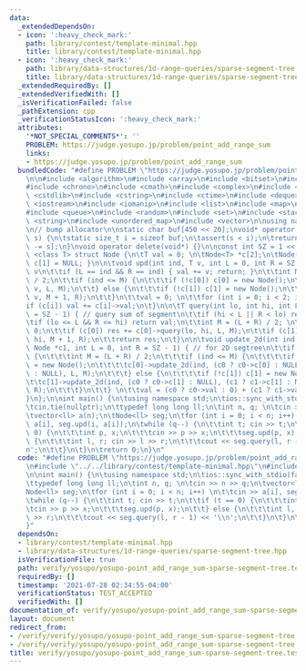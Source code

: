 ```yaml
---
data:
  _extendedDependsOn:
  - icon: ':heavy_check_mark:'
    path: library/contest/template-minimal.hpp
    title: library/contest/template-minimal.hpp
  - icon: ':heavy_check_mark:'
    path: library/data-structures/1d-range-queries/sparse-segment-tree.hpp
    title: library/data-structures/1d-range-queries/sparse-segment-tree.hpp
  _extendedRequiredBy: []
  _extendedVerifiedWith: []
  _isVerificationFailed: false
  _pathExtension: cpp
  _verificationStatusIcon: ':heavy_check_mark:'
  attributes:
    '*NOT_SPECIAL_COMMENTS*': ''
    PROBLEM: https://judge.yosupo.jp/problem/point_add_range_sum
    links:
    - https://judge.yosupo.jp/problem/point_add_range_sum
  bundledCode: "#define PROBLEM \"https://judge.yosupo.jp/problem/point_add_range_sum\"\
    \n\n#include <algorithm>\n#include <array>\n#include <bitset>\n#include <cassert>\n\
    #include <chrono>\n#include <cmath>\n#include <complex>\n#include <cstdio>\n#include\
    \ <cstdlib>\n#include <cstring>\n#include <ctime>\n#include <deque>\n#include\
    \ <iostream>\n#include <iomanip>\n#include <list>\n#include <map>\n#include <numeric>\n\
    #include <queue>\n#include <random>\n#include <set>\n#include <stack>\n#include\
    \ <string>\n#include <unordered_map>\n#include <vector>\n\nusing namespace std;\n\
    \n// bump allocator\n\nstatic char buf[450 << 20];\nvoid* operator new(size_t\
    \ s) {\n\tstatic size_t i = sizeof buf;\n\tassert(s < i);\n\treturn (void*)&buf[i\
    \ -= s];\n}\nvoid operator delete(void*) {}\n\nconst int SZ = 1 << 30;\n\ntemplate\
    \ <class T> struct Node {\n\tT val = 0; \n\tNode<T> *c[2];\n\tNode() { c[0] =\
    \ c[1] = NULL; }\n\n\tvoid upd(int ind, T v, int L = 0, int R = SZ - 1) { // add\
    \ v\n\t\tif (L == ind && R == ind) { val += v; return; }\n\t\tint M = (L + R)\
    \ / 2;\n\t\tif (ind <= M) {\n\t\t\tif (!c[0]) c[0] = new Node();\n\t\t\tc[0]->upd(ind,\
    \ v, L, M);\n\t\t} else {\n\t\t\tif (!c[1]) c[1] = new Node();\n\t\t\tc[1]->upd(ind,\
    \ v, M + 1, R);\n\t\t}\n\t\tval = 0; \n\t\tfor (int i = 0; i < 2; i++)\n\t\t\t\
    if (c[i]) val += c[i]->val;\n\t}\n\n\tT query(int lo, int hi, int L = 0, int R\
    \ = SZ - 1) { // query sum of segment\n\t\tif (hi < L || R < lo) return 0;\n\t\
    \tif (lo <= L && R <= hi) return val;\n\t\tint M = (L + R) / 2; \n\t\tT res =\
    \ 0;\n\t\tif (c[0]) res += c[0]->query(lo, hi, L, M);\n\t\tif (c[1]) res += c[1]->query(lo,\
    \ hi, M + 1, R);\n\t\treturn res;\n\t}\n\n\tvoid update_2d(int ind, Node *c0,\
    \ Node *c1, int L = 0, int R = SZ - 1) { // for 2D segtree\n\t\tif (L != R)\t\
    \ {\n\t\t\tint M = (L + R) / 2;\n\t\t\tif (ind <= M) {\n\t\t\t\tif (!c[0]) c[0]\
    \ = new Node();\n\t\t\t\tc[0]->update_2d(ind, (c0 ? c0->c[0] : NULL), (c1 ? c1->c[0]\
    \ : NULL), L, M);\n\t\t\t} else {\n\t\t\t\tif (!c[1]) c[1] = new Node();\n\t\t\
    \t\tc[1]->update_2d(ind, (c0 ? c0->c[1] : NULL), (c1 ? c1->c[1] : NULL), M + 1,\
    \ R);\n\t\t\t}\n\t\t} \n\t\tval = (c0 ? c0->val : 0) + (c1 ? c1->val : 0);\n\t\
    }\n};\n\nint main() {\n\tusing namespace std;\n\tios::sync_with_stdio(false);\n\
    \tcin.tie(nullptr);\n\ttypedef long long ll;\n\tint n, q; \n\tcin >> n >> q;\n\
    \tvector<ll> a(n);\n\tNode<ll> seg;\n\tfor (int i = 0; i < n; i++) \n\t\tcin >>\
    \ a[i], seg.upd(i, a[i]);\n\twhile (q--) {\n\t\tint t; cin >> t;\n\t\tif (t ==\
    \ 0) {\n\t\t\tint p, x;\n\t\t\tcin >> p >> x;\n\t\t\tseg.upd(p, x);\n\t\t} else\
    \ {\n\t\t\tint l, r; cin >> l >> r;\n\t\t\tcout << seg.query(l, r - 1) << '\\\
    n';\n\t\t}\n\t}\n\treturn 0;\n}\n"
  code: "#define PROBLEM \"https://judge.yosupo.jp/problem/point_add_range_sum\"\n\
    \n#include \"../../library/contest/template-minimal.hpp\"\n#include \"../../library/data-structures/1d-range-queries/sparse-segment-tree.hpp\"\
    \n\nint main() {\n\tusing namespace std;\n\tios::sync_with_stdio(false);\n\tcin.tie(nullptr);\n\
    \ttypedef long long ll;\n\tint n, q; \n\tcin >> n >> q;\n\tvector<ll> a(n);\n\t\
    Node<ll> seg;\n\tfor (int i = 0; i < n; i++) \n\t\tcin >> a[i], seg.upd(i, a[i]);\n\
    \twhile (q--) {\n\t\tint t; cin >> t;\n\t\tif (t == 0) {\n\t\t\tint p, x;\n\t\t\
    \tcin >> p >> x;\n\t\t\tseg.upd(p, x);\n\t\t} else {\n\t\t\tint l, r; cin >> l\
    \ >> r;\n\t\t\tcout << seg.query(l, r - 1) << '\\n';\n\t\t}\n\t}\n\treturn 0;\n\
    }"
  dependsOn:
  - library/contest/template-minimal.hpp
  - library/data-structures/1d-range-queries/sparse-segment-tree.hpp
  isVerificationFile: true
  path: verify/yosupo/yosupo-point_add_range_sum-sparse-segment-tree.test.cpp
  requiredBy: []
  timestamp: '2021-07-28 02:34:55-04:00'
  verificationStatus: TEST_ACCEPTED
  verifiedWith: []
documentation_of: verify/yosupo/yosupo-point_add_range_sum-sparse-segment-tree.test.cpp
layout: document
redirect_from:
- /verify/verify/yosupo/yosupo-point_add_range_sum-sparse-segment-tree.test.cpp
- /verify/verify/yosupo/yosupo-point_add_range_sum-sparse-segment-tree.test.cpp.html
title: verify/yosupo/yosupo-point_add_range_sum-sparse-segment-tree.test.cpp
---
```

